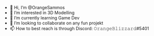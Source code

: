 - 👋 Hi, I’m @OrangeSammos
- 👀 I’m interested in 3D Modelling
- 🌱 I’m currently learning Game Dev
- 💞️ I’m looking to collaborate on any fun projekt
- 📫 How to best reach is through Discord: 𝙾𝚛𝚊𝚗𝚐𝚎𝙱𝚕𝚒𝚣𝚣𝚊𝚛𝚍#5401

<!---
OrangeSammos/OrangeSammos is a ✨ special ✨ repository because its `README.md` (this file) appears on your GitHub profile.
You can click the Preview link to take a look at your changes.
--->
